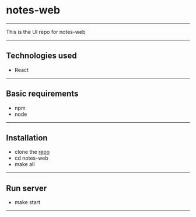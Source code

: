 # notes-web
---
This is the UI repo for notes-web

---

## Technologies used
* React
---

## Basic requirements
* npm
* node
---
## Installation
* clone the [repo](https://github.com/sysblot/notes-web.git)
* cd notes-web
* make all
---

## Run server
* make start
---
